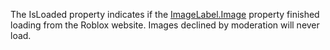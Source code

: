 The IsLoaded property indicates if the [ImageLabel.Image](https://developer.roblox.com/en-us/api-reference/property/ImageLabel/Image) property finished loading from the Roblox website. Images declined by moderation will never load.